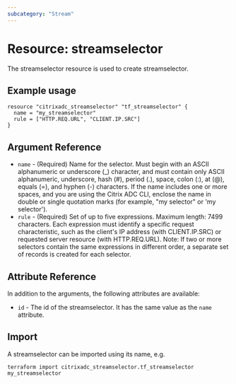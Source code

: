 ```yaml
---
subcategory: "Stream"
---
```


# Resource: streamselector

The streamselector resource is used to create streamselector.


## Example usage

```hcl
resource "citrixadc_streamselector" "tf_streamselector" {
  name = "my_streamselector"
  rule = ["HTTP.REQ.URL", "CLIENT.IP.SRC"]
}
```


## Argument Reference

* `name` - (Required) Name for the selector. Must begin with an ASCII alphanumeric or underscore (_) character, and must contain only ASCII alphanumeric, underscore, hash (#), period (.), space, colon (:), at (@), equals (=), and hyphen (-) characters. If the name includes one or more spaces, and you are using the Citrix ADC CLI, enclose the name in double or single quotation marks (for example, "my selector" or 'my selector').
* `rule` - (Required) Set of up to five expressions. Maximum length: 7499 characters. Each expression must identify a specific request characteristic, such as the client's IP address (with CLIENT.IP.SRC) or requested server resource (with HTTP.REQ.URL). Note: If two or more selectors contain the same expressions in different order, a separate set of records is created for each selector.


## Attribute Reference

In addition to the arguments, the following attributes are available:

* `id` - The id of the streamselector. It has the same value as the `name` attribute.


## Import

A streamselector can be imported using its name, e.g.

```shell
terraform import citrixadc_streamselector.tf_streamselector my_streamselector
```
